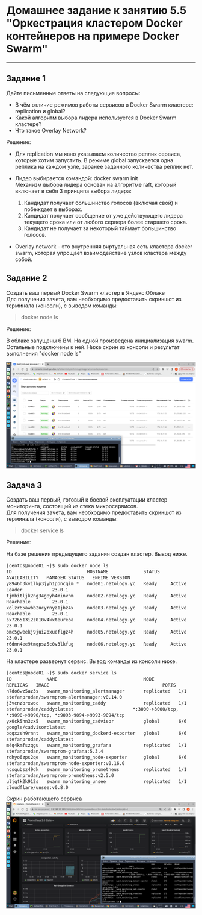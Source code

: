 # Домашнее задание к занятию 5.5 "Оркестрация кластером Docker контейнеров на примере Docker Swarm"

---

## Задание 1

Дайте письменные ответы на следующие вопросы:  
 - В чём отличие режимов работы сервисов в Docker Swarm кластере: replication и global?  
 - Какой алгоритм выбора лидера используется в Docker Swarm кластере?  
 - Что такое Overlay Network?  

Решение:
 - Для replication мы явно указываем количество реплик сервиса, которые хотим запустить. В режиме global запускается 
одна реплика на каждом узле, заранее заданного количества реплик нет. 

 - Лидер выбирается командой: docker swarm init  
   Механизм выбора лидера основан на алгоритме raft, который включает в себя 3 принципа выбора лидера:  
     1) Кандидат получает большинство голосов (включая свой) и побеждает в выборах.  
     2) Кандидат получает сообщение от уже действующего лидера текущего срока или от любого сервера более старшего срока.  
     3) Кандидат не получает за некоторый таймаут большинство голосов.
 
 - Overlay network - это внутренняя виртуальная сеть кластера docker swarm, которая упрощает взаимодействие узлов 
кластера между собой.

## Задание 2

Создать ваш первый Docker Swarm кластер в Яндекс.Облаке  
Для получения зачета, вам необходимо предоставить скриншот из терминала (консоли), с выводом команды:  

> docker node ls  

Решение:

В облаке запущены 6 ВМ. На одной произведена инициализация swarm. Остальные подключены к ней.
Ниже скрин из консоли и результат выполнения "docker node ls"

![](Old_practice/Раздел_5/Practice_5.5/2end.png)



## Задача 3

Создать ваш первый, готовый к боевой эксплуатации кластер мониторинга, состоящий из стека микросервисов.  
Для получения зачета, вам необходимо предоставить скриншот из терминала (консоли), с выводом команды:
> docker service ls  


Решение:

На базе решения предыдущего задания создан кластер. Вывод ниже.
````
[centos@node01 ~]$ sudo docker node ls
ID                            HOSTNAME             STATUS    AVAILABILITY   MANAGER STATUS   ENGINE VERSION
y8946h3kvilkp3jyh1ppncqim *   node01.netology.yc   Ready     Active         Leader           23.0.1
tjmbitljk2ng34g8yh4minvnm     node02.netology.yc   Ready     Active         Reachable        23.0.1
xolzr65awbb2ucyrnyz1jbz4x     node03.netology.yc   Ready     Active         Reachable        23.0.1
sx726513i2z010v4kxteureoa     node04.netology.yc   Ready     Active                          23.0.1
omc5gweekj9jui2oxueflgz4h     node05.netology.yc   Ready     Active                          23.0.1
r6dmn4ee9tmqpsz5c0v3lkfug     node06.netology.yc   Ready     Active                          23.0.1

````
На кластере развернут сервис. Вывод команды из консоли ниже.
````
[centos@node01 ~]$ sudo docker service ls
ID             NAME                                MODE         REPLICAS   IMAGE                                          PORTS
n7do6wz5az3s   swarm_monitoring_alertmanager       replicated   1/1        stefanprodan/swarmprom-alertmanager:v0.14.0    
j3vcnzbrxwoc   swarm_monitoring_caddy              replicated   1/1        stefanprodan/caddy:latest                      *:3000->3000/tcp, *:9090->9090/tcp, *:9093-9094->9093-9094/tcp
yx0ck5hn3zx5   swarm_monitoring_cadvisor           global       6/6        google/cadvisor:latest                         
bqqxzsh9rnnt   swarm_monitoring_dockerd-exporter   global       6/6        stefanprodan/caddy:latest                      
m4q4kmfszqgu   swarm_monitoring_grafana            replicated   1/1        stefanprodan/swarmprom-grafana:5.3.4           
rdhyo6zps2qe   swarm_monitoring_node-exporter      global       6/6        stefanprodan/swarmprom-node-exporter:v0.16.0   
ncsgubsz49dk   swarm_monitoring_prometheus         replicated   1/1        stefanprodan/swarmprom-prometheus:v2.5.0       
uljqtk2k912s   swarm_monitoring_unsee              replicated   1/1        cloudflare/unsee:v0.8.0                        
````
Скрин работающего сервиса 
![](Old_practice/Раздел_5/Practice_5.5/3end_1.png)
